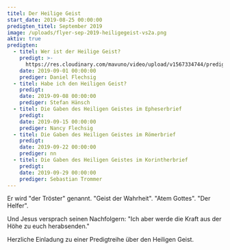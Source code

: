 ```yaml
---
titel: Der Heilige Geist
start_date: 2019-08-25 00:00:00
predigten_titel: September 2019
image: /uploads/flyer-sep-2019-heiligegeist-vs2a.png
aktiv: true
predigten:
  - titel: Wer ist der Heilige Geist?
    predigt: >-
      https://res.cloudinary.com/mavuno/video/upload/v1567334744/predigten/Heiliger%20Geist/20190901_Predigt_Flechsig_Heiliger_Geist_01.mp3
    date: 2019-09-01 00:00:00
    prediger: Daniel Flechsig
  - titel: Habe ich den Heiligen Geist?
    predigt:
    date: 2019-09-08 00:00:00
    prediger: Stefan Hänsch
  - titel: Die Gaben des Heiligen Geistes im Epheserbrief
    predigt:
    date: 2019-09-15 00:00:00
    prediger: Nancy Flechsig
  - titel: Die Gaben des Heiligen Geistes im Römerbrief
    predigt:
    date: 2019-09-22 00:00:00
    prediger: nn
  - titel: Die Gaben des Heiligen Geistes im Korintherbrief
    predigt:
    date: 2019-09-29 00:00:00
    prediger: Sebastian Trommer
---
```


Er wird "der Tröster" genannt. "Geist der Wahrheit". "Atem Gottes". "Der Helfer".

Und Jesus versprach seinen Nachfolgern: "Ich aber werde die Kraft aus der Höhe zu euch herabsenden."

Herzliche Einladung zu einer Predigtreihe &uuml;ber den Heiligen Geist.